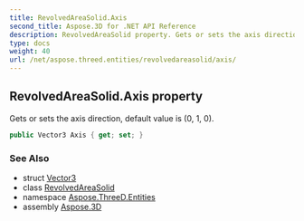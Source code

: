 ```yaml
---
title: RevolvedAreaSolid.Axis
second_title: Aspose.3D for .NET API Reference
description: RevolvedAreaSolid property. Gets or sets the axis direction default value is 0 1 0
type: docs
weight: 40
url: /net/aspose.threed.entities/revolvedareasolid/axis/
---
```

## RevolvedAreaSolid.Axis property

Gets or sets the axis direction, default value is (0, 1, 0).

```csharp
public Vector3 Axis { get; set; }
```

### See Also

* struct [Vector3](../../../aspose.threed.utilities/vector3/)
* class [RevolvedAreaSolid](../)
* namespace [Aspose.ThreeD.Entities](../../../aspose.threed.entities/)
* assembly [Aspose.3D](../../../)


